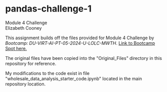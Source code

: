 # pandas-challenge-1
Module 4 Challenge  
Elizabeth Cooney

This assignment builds off the files provided for Module 4 Challenge by *Bootcamp: DU-VIRT-AI-PT-05-2024-U-LOLC-MWTH*. [Link to Bootcamp Spot here.](https://bootcampspot.instructure.com/courses/5758/assignments/80814?module_item_id=1264989)  

The original files have been copied into the "Original_Files" directory in this repository for reference. 

My modifications to the code exist in file "wholesale_data_analysis_starter_code.ipynb" located in the main repository location. 